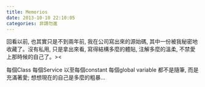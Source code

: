 ```yaml
---
title: Memorios
date: 2013-10-10 22:10:05
categories: 非請勿進
---
```


回看以前, 也其實只是不到兩年前, 我在公司寫出來的源始碼, 其中一份被我秘密地收藏了。沒有私用, 只是拿出來看, 寫得結構多麼的體貼, 注解多麼的溫柔, 不禁愛上那時候的自己了。&gt;&lt;  
  
每個Class 每個Service 以至每個constant 每個global variable 都不是隨筆, 而是充滿著愛; 想想現在的自己是多麼的粗暴...